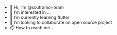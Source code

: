- 👋 Hi, I’m @soutramoi-team
- 👀 I’m interested in ...
- 🌱 I’m currently learning flutter
- 💞️ I’m looking to collaborate on open source project
- 📫 How to reach me ...

<!---
soutramoi-team/soutramoi-team is a ✨ special ✨ repository because its `README.md` (this file) appears on your GitHub profile.
You can click the Preview link to take a look at your changes.
--->
